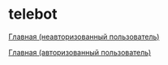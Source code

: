 # telebot
<p>
	<a href="https://efekta.github.io/telebot/build/index.html">Главная (неавторизованный пользователь)</a>
</p>
<p>
	<a href="https://efekta.github.io/telebot/build/index_user.html">Главная (авторизованный пользователь)</a>
</p>
